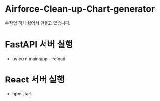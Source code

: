 # Airforce-Clean-up-Chart-generator
수작업 하기 싫어서 만들고 있습니다.

# FastAPI 서버 실행
- uvicorn main:app --reload

# React 서버 실행
- npm start
